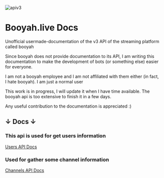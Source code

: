 ![apiv3](https://user-images.githubusercontent.com/61166695/129963654-8abb0486-2a0d-42a3-828b-8d604e6ace3b.png)

# Booyah.live Docs

Unofficial usermade-documentation of the v3 API of the streaming platform called booyah

Since booyah does not provide documentation to its API, I am writing this documentation to make the development of bots (or something else) easier for everyone.

I am not a booyah employee and I am not affiliated with them either (in fact, I hate booyah). I am just a normal user

This work is in progress, I will update it when I have time available. The booyah api is too extensive to finish it in a few days.

Any useful contribution to the documentation is appreciated :)

## ↓ Docs ↓

### This api is used for get users information

[Users API Docs](./docs/users.md)

### Used for gather some channel information

[Channels API Docs](./docs/channels.md)

